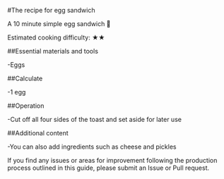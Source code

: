 #The recipe for egg sandwich

A 10 minute simple egg sandwich 🥪

Estimated cooking difficulty: ★★

##Essential materials and tools

-Eggs

##Calculate

-1 egg

##Operation

-Cut off all four sides of the toast and set aside for later use

##Additional content

-You can also add ingredients such as cheese and pickles

If you find any issues or areas for improvement following the production process outlined in this guide, please submit an Issue or Pull request.
